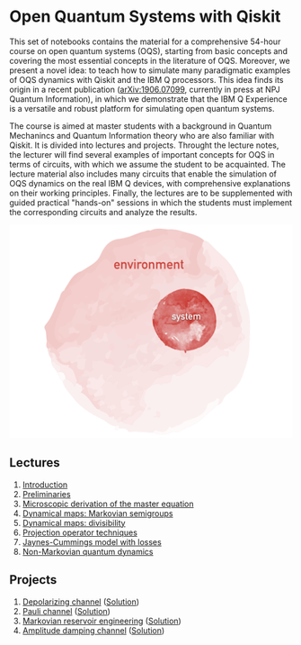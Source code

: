 # Open Quantum Systems with Qiskit

This set of notebooks contains the material for a comprehensive 54-hour course on open quantum systems (OQS), starting from basic concepts and covering the most essential concepts in the literature of OQS. Moreover, we present a novel idea: to teach how to simulate many paradigmatic examples of OQS dynamics with Qiskit and the IBM Q processors. This idea finds its origin in a recent publication ([arXiv:1906.07099](https://arxiv.org/abs/1906.07099), currently in press at NPJ Quantum Information), in which we demonstrate that the IBM Q Experience is a versatile and robust platform for simulating open quantum systems.

The course is aimed at master students with a background in Quantum Mechanincs and Quantum Information theory who are also familiar with Qiskit. It is divided into lectures and projects. Throught the lecture notes, the lecturer will find several examples of important concepts for OQS in terms of circuits, with which we assume the student to be acquainted. The lecture material also includes many circuits that enable the simulation of OQS dynamics on the real IBM Q devices, with comprehensive explanations on their working principles. Finally, the lectures are to be supplemented with guided practical "hands-on" sessions in which the students must implement the corresponding circuits and analyze the results.

<img src="images/oqs.001.png"/>

## Lectures

1. [Introduction](introduction.html)
2. [Preliminaries](preliminaries.html)
3. [Microscopic derivation of the master equation](microscopic_derivation_of_the_markovian_master_equation.html)
4. [Dynamical maps: Markovian semigroups](markovian_semigroups.html)
5. [Dynamical maps: divisibility](divisible_maps.html#commanddiv)
6. [Projection operator techniques](projection_operator_techniques.html)
7. [Jaynes-Cummings model with losses](jaynes_cummings_with_losses.html)
8. [Non-Markovian quantum dynamics](non-markovian_quantum_dynamics.html)

## Projects

1. [Depolarizing channel](project_1-depolarizing_channel.html) ([Solution](project_1-solution.html))
2. [Pauli channel](project_2-pauli_channel.html) ([Solution](project_2-solution.html))
3. [Markovian reservoir engineering](project_3-reservoir-engineering.html) ([Solution](project_3-solution.html))
3. [Amplitude damping channel](project_4-amplitude_damping.html) ([Solution](project_4-solution.html))
